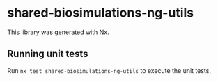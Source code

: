 # shared-biosimulations-ng-utils

This library was generated with [Nx](https://nx.dev).

## Running unit tests

Run `nx test shared-biosimulations-ng-utils` to execute the unit tests.

